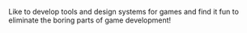 Like to develop tools and design systems for games and find it fun to eliminate the boring parts of game development!
